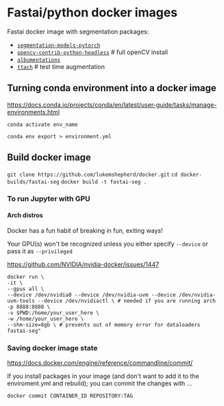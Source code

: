 # Fastai/python docker images
 
Fastai docker image with segmentation packages:
 
   - [`segmentation-models-pytorch`](https://github.com/qubvel/segmentation_models.pytorch)
   - [`opencv-contrib-python-headless`](https://github.com/opencv/opencv-python) # full openCV install
   - [`albumentations`](https://github.com/albumentations-team/albumentations)
   - [`ttach`](https://github.com/qubvel/ttach)  # test time augmentation

 
## Turning conda environment into a docker image
 
https://docs.conda.io/projects/conda/en/latest/user-guide/tasks/manage-environments.html
 
`conda activate env_name`
 
`conda env export > environment.yml`
 
## Build docker image
 
`git clone https://github.com/lukemshepherd/docker.git`
`cd docker-builds/fastai-seg`
`docker build -t fastai-seg .`
 
<!-- *NB the . is not a typo! That's specifying that you want to build your image from your current directory*  -->
 
### To run Jupyter with GPU
 
#### Arch distros
 
Docker has a fun habit of breaking in fun, exiting ways!
 
Your GPU(s) won't be recognized unless you either specify `--device` or pass it as `--privileged`
 
https://github.com/NVIDIA/nvidia-docker/issues/1447
 
    docker run \
    -it \
    --gpus all \
    --device /dev/nvidia0 --device /dev/nvidia-uvm --device /dev/nvidia-uvm-tools --device /dev/nvidiactl \ # needed if you are running arch
    -p 8888:8888 \
    -v $PWD:/home/your_user_here \
    -w /home/your_user_here \
    --shm-size=8gb \ # prevents out of memory error for dataloaders
    fastai-seg"
 


 ### Saving docker image state
 https://docs.docker.com/engine/reference/commandline/commit/

 If you install packages in your image (and don't want to add it to the enviroment.yml and rebuild); you can commit the changes with ...

`docker commit CONTAINER_ID REPOSITORY:TAG`

<!-- ### Tips
 
Trying to de bug a docker file can be a bit hard (especially if you don't really know what you are doing like me)!
 
 
If you comment out your `CMD` line, rebuild your image and then run with an interactive shell - this allows you to move around inside your container so get a sense of what is where. -->

